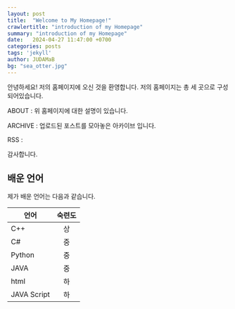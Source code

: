 ```yaml
---
layout: post
title:  "Welcome to My Homepage!"
crawlertitle: "introduction of my Homepage"
summary: "introduction of my Homepage"
date:   2024-04-27 11:47:00 +0700
categories: posts
tags: 'jekyll'
author: JUDAMaB
bg: "sea_otter.jpg"
---
```


안녕하세요! 저의 홈페이지에 오신 것을 환영합니다.
저의 홈페이지는 총 세 곳으로 구성되어있습니다.

ABOUT : 위 홈페이지에 대한 설명이 있습니다.

ARCHIVE : 업로드된 포스트를 모아놓은 아카이브 입니다.

RSS : 

감사합니다.

## 배운 언어

제가 배운 언어는 다음과 같습니다.

| 언어        | 숙련도       |
| ----------- |:------------:|
| C++         | 상           |
| C#          | 중           |
| Python      | 중           |
| JAVA        | 중           |
| html        | 하           |
| JAVA Script | 하           |


[jekyll-docs]: http://jekyllrb.com/docs/home
